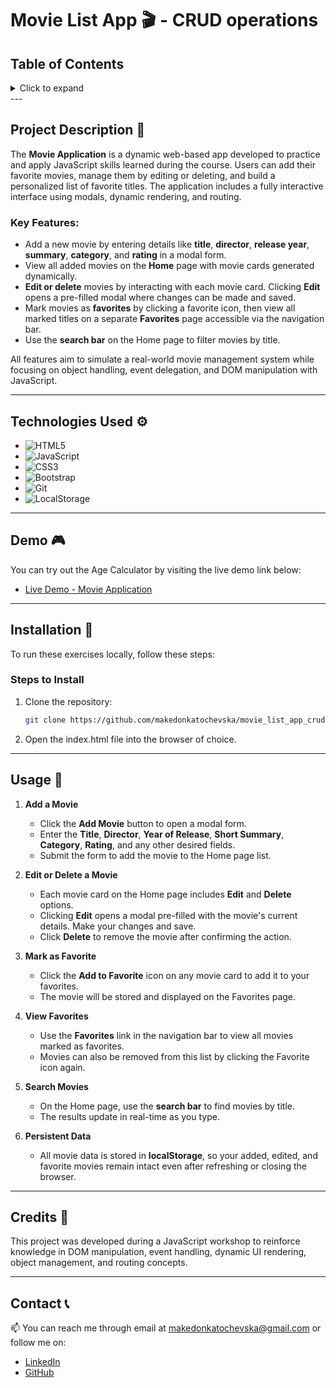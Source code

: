 # Movie List App 🎬 - CRUD operations

## Table of Contents

<details>
  <summary>Click to expand</summary>
  - 📜 Project Description <br>
  - ⚙️ Technologies Used <br>
  - 🎮 Demo <br>
  - 🔨 Installation <br>
  - 🚀 Usage <br>
  - 📝 Credits <br>
  - 📞 Contact <br>
</details>
---

## Project Description 📜

The **Movie Application** is a dynamic web-based app developed to practice and apply JavaScript skills learned during the course. Users can add their favorite movies, manage them by editing or deleting, and build a personalized list of favorite titles. The application includes a fully interactive interface using modals, dynamic rendering, and routing.

### Key Features:

- Add a new movie by entering details like **title**, **director**, **release year**, **summary**, **category**, and **rating** in a modal form.
- View all added movies on the **Home** page with movie cards generated dynamically.
- **Edit or delete** movies by interacting with each movie card. Clicking **Edit** opens a pre-filled modal where changes can be made and saved.
- Mark movies as **favorites** by clicking a favorite icon, then view all marked titles on a separate **Favorites** page accessible via the navigation bar.
- Use the **search bar** on the Home page to filter movies by title.

All features aim to simulate a real-world movie management system while focusing on object handling, event delegation, and DOM manipulation with JavaScript.

---

## Technologies Used ⚙️

- ![HTML5](https://img.shields.io/badge/HTML5-E34F26?style=flat-square&logo=html5&logoColor=white)
- ![JavaScript](https://img.shields.io/badge/JavaScript-F7DF1E?style=flat-square&logo=javascript&logoColor=black)
- ![CSS3](https://img.shields.io/badge/CSS3-1572B6?style=flat-square&logo=css3&logoColor=white)
- ![Bootstrap](https://img.shields.io/badge/Bootstrap-563D7C?style=flat-square&logo=bootstrap&logoColor=white)
- ![Git](https://img.shields.io/badge/Git-F05032?style=flat-square&logo=git&logoColor=white)
- ![LocalStorage](https://img.shields.io/badge/LocalStorage-323330?style=flat-square&logo=Google%20Chrome&logoColor=white)

---

## Demo 🎮

You can try out the Age Calculator by visiting the live demo link below:

- [Live Demo - Movie Application](https://your-demo-link.netlify.app)

---

## Installation 🔨

To run these exercises locally, follow these steps:

### Steps to Install

1. Clone the repository:
   ```bash
   git clone https://github.com/makedonkatochevska/movie_list_app_crud.git .
   ```
2. Open the index.html file into the browser of choice.

---

## Usage 🚀

1. **Add a Movie**

   - Click the **Add Movie** button to open a modal form.
   - Enter the **Title**, **Director**, **Year of Release**, **Short Summary**, **Category**, **Rating**, and any other desired fields.
   - Submit the form to add the movie to the Home page list.

2. **Edit or Delete a Movie**

   - Each movie card on the Home page includes **Edit** and **Delete** options.
   - Clicking **Edit** opens a modal pre-filled with the movie's current details. Make your changes and save.
   - Click **Delete** to remove the movie after confirming the action.

3. **Mark as Favorite**

   - Click the **Add to Favorite** icon on any movie card to add it to your favorites.
   - The movie will be stored and displayed on the Favorites page.

4. **View Favorites**

   - Use the **Favorites** link in the navigation bar to view all movies marked as favorites.
   - Movies can also be removed from this list by clicking the Favorite icon again.

5. **Search Movies**

   - On the Home page, use the **search bar** to find movies by title.
   - The results update in real-time as you type.

6. **Persistent Data**
   - All movie data is stored in **localStorage**, so your added, edited, and favorite movies remain intact even after refreshing or closing the browser.

---

## Credits 📝

This project was developed during a JavaScript workshop to reinforce knowledge in DOM manipulation, event handling, dynamic UI rendering, object management, and routing concepts.

---

## Contact 📞

📫 You can reach me through email at [makedonkatochevska@gmail.com](mailto:makedonkatochevska@gmail.com) or follow me on:

- [LinkedIn](https://www.linkedin.com/in/makedonka-tochevska)
- [GitHub](https://github.com/makedonkatochevska)
